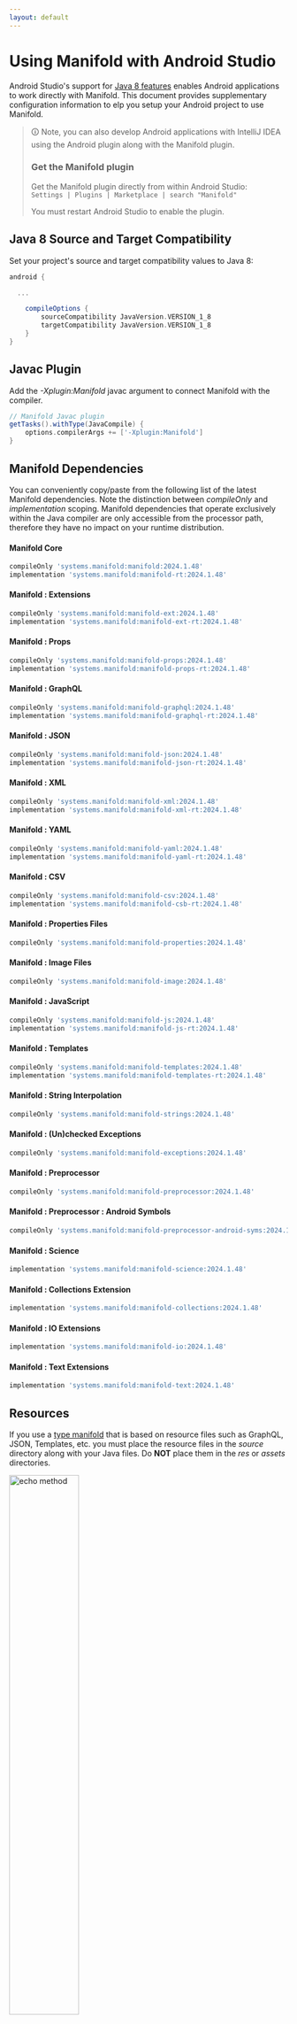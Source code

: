 ```yaml
---
layout: default
---
```


# Using Manifold with Android Studio

Android Studio's support for [Java 8 features](https://developer.android.com/studio/write/java8-support.html) enables
Android applications to work directly with Manifold. This document provides supplementary configuration information to
elp you setup your Android project to use Manifold.

>🛈 Note, you can also develop Android applications with IntelliJ IDEA using the Android plugin along with the Manifold
>plugin. 
>
>### Get the Manifold plugin
>Get the Manifold plugin directly from within Android Studio:
><br>
>`Settings | Plugins | Marketplace | search "Manifold"`
><br>
> 
>You must restart Android Studio to enable the plugin. 
 
## Java 8 Source and Target Compatibility 
Set your project's source and target compatibility values to Java 8:

```groovy
android {

  ...

    compileOptions {
        sourceCompatibility JavaVersion.VERSION_1_8
        targetCompatibility JavaVersion.VERSION_1_8
    }
}
```

## Javac Plugin
Add the *-Xplugin:Manifold* javac argument to connect Manifold with the compiler.

```groovy
// Manifold Javac plugin
getTasks().withType(JavaCompile) {
    options.compilerArgs += ['-Xplugin:Manifold']
}
```    

## Manifold Dependencies
You can conveniently copy/paste from the following list of the latest Manifold dependencies. Note the distinction
between *compileOnly* and *implementation* scoping. Manifold dependencies that operate exclusively within the
Java compiler are only accessible from the processor path, therefore they have no impact on your runtime distribution.

#### Manifold Core
```groovy
compileOnly 'systems.manifold:manifold:2024.1.48'
implementation 'systems.manifold:manifold-rt:2024.1.48'
```
#### Manifold : Extensions
```groovy
compileOnly 'systems.manifold:manifold-ext:2024.1.48'
implementation 'systems.manifold:manifold-ext-rt:2024.1.48'
```
#### Manifold : Props
```groovy
compileOnly 'systems.manifold:manifold-props:2024.1.48'
implementation 'systems.manifold:manifold-props-rt:2024.1.48'
```
#### Manifold : GraphQL
```groovy
compileOnly 'systems.manifold:manifold-graphql:2024.1.48'
implementation 'systems.manifold:manifold-graphql-rt:2024.1.48'
```
#### Manifold : JSON
```groovy
compileOnly 'systems.manifold:manifold-json:2024.1.48'
implementation 'systems.manifold:manifold-json-rt:2024.1.48'
```
#### Manifold : XML
```groovy
compileOnly 'systems.manifold:manifold-xml:2024.1.48'
implementation 'systems.manifold:manifold-xml-rt:2024.1.48'
```
#### Manifold : YAML
```groovy
compileOnly 'systems.manifold:manifold-yaml:2024.1.48'
implementation 'systems.manifold:manifold-yaml-rt:2024.1.48'
```
#### Manifold : CSV
```groovy
compileOnly 'systems.manifold:manifold-csv:2024.1.48'
implementation 'systems.manifold:manifold-csb-rt:2024.1.48'
```
#### Manifold : Properties Files
```groovy
compileOnly 'systems.manifold:manifold-properties:2024.1.48'
```
#### Manifold : Image Files
```groovy
compileOnly 'systems.manifold:manifold-image:2024.1.48'
```
#### Manifold : JavaScript
```groovy
compileOnly 'systems.manifold:manifold-js:2024.1.48'
implementation 'systems.manifold:manifold-js-rt:2024.1.48'
```
#### Manifold : Templates
```groovy
compileOnly 'systems.manifold:manifold-templates:2024.1.48'
implementation 'systems.manifold:manifold-templates-rt:2024.1.48'
```
#### Manifold : String Interpolation
```groovy
compileOnly 'systems.manifold:manifold-strings:2024.1.48'
```
#### Manifold : (Un)checked Exceptions
```groovy
compileOnly 'systems.manifold:manifold-exceptions:2024.1.48'
```
#### Manifold : Preprocessor
```groovy
compileOnly 'systems.manifold:manifold-preprocessor:2024.1.48'
```
#### Manifold : Preprocessor : Android Symbols
```groovy
compileOnly 'systems.manifold:manifold-preprocessor-android-syms:2024.1.48'
```
#### Manifold : Science
```groovy
implementation 'systems.manifold:manifold-science:2024.1.48'
```
#### Manifold : Collections Extension
```groovy
implementation 'systems.manifold:manifold-collections:2024.1.48'
```
#### Manifold : IO Extensions
```groovy
implementation 'systems.manifold:manifold-io:2024.1.48'
```
#### Manifold : Text Extensions
```groovy
implementation 'systems.manifold:manifold-text:2024.1.48'
```

## Resources

If you use a [type manifold](https://github.com/manifold-systems/manifold/tree/master/manifold-core-parent/manifold#the-big-picture)
that is based on resource files such as GraphQL, JSON, Templates, etc. you must place the resource files in the 
*source* directory along with your Java files.  Do **NOT** place them in the *res* or *assets* directories.
 
<p><img src="http://manifold.systems/images/android_resources.png" alt="echo method" width="50%" height="50%"/></p> 

## Preprocessor and build variant symbols

If you use the [preprocessor](https://github.com/manifold-systems/manifold/tree/master/manifold-deps-parent/manifold-preprocessor),
you can directly reference Android build variant symbols with the [manifold-preprocessor-android-syms](https://github.com/manifold-systems/manifold/tree/master/manifold-deps-parent/manifold-preprocessor-android-syms)
dependency.
```java
#if FLAVOR == "paid"
  @Override
  public void specialMethod(Foo foo) {
  ...
  }
#endif
```
build.gradle
```groovy
dependencies {
    ...
    compileOnly 'systems.manifold:manifold-preprocessor:2024.1.48'
    compileOnly 'systems.manifold:manifold-preprocessor-android-syms:2024.1.48'
}
```